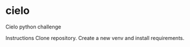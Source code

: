# cielo
Cielo python challenge 

Instructions
Clone repository.
Create a new venv and install requirements.

